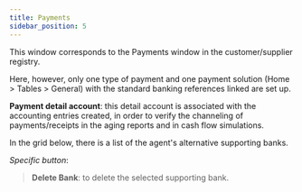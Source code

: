 ```yaml
---
title: Payments
sidebar_position: 5
---
```


This window corresponds to the Payments window in the customer/supplier registry.

Here, however, only one type of payment and one payment solution (Home > Tables > General) with the standard banking references linked are set up.

**Payment detail account**: this detail account is associated with the accounting entries created, in order to verify the channeling of payments/receipts in the aging reports and in cash flow simulations.

In the grid below, there is a list of the agent's alternative supporting banks.

*Specific button*:
> **Delete Bank**: to delete the selected supporting bank.